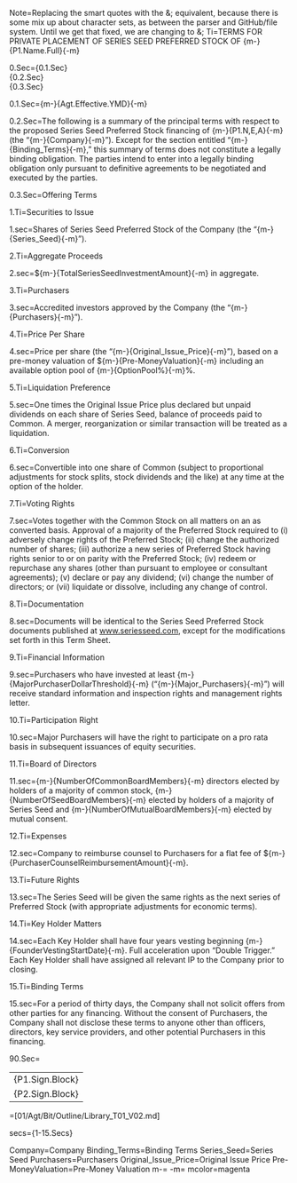 Note=Replacing the smart quotes with the &; equivalent, because there is some mix up about character sets, as between the parser and GitHub/file system.  Until we get that fixed, we are changing to &;
Ti=TERMS FOR PRIVATE PLACEMENT OF SERIES SEED PREFERRED STOCK OF {m-}{P1.Name.Full}{-m}

0.Sec={0.1.Sec}<br>{0.2.Sec}<br>{0.3.Sec}<br>

0.1.Sec={m-}{Agt.Effective.YMD}{-m}

0.2.Sec=The following is a summary of the principal terms with respect to the proposed Series Seed Preferred Stock financing of {m-}{P1.N,E,A}{-m} (the &ldquo;{m-}{Company}{-m}&rdquo;).  Except for the section entitled &ldquo;{m-}{Binding_Terms}{-m},&rdquo; this summary of terms does not constitute a legally binding obligation.  The parties intend to enter into a legally binding obligation only pursuant to definitive agreements to be negotiated and executed by the parties.

0.3.Sec=Offering Terms

1.Ti=Securities to Issue

1.sec=Shares of Series Seed Preferred Stock of the Company (the &ldquo;{m-}{Series_Seed}{-m}&rdquo;).

2.Ti=Aggregate Proceeds

2.sec=${m-}{TotalSeriesSeedInvestmentAmount}{-m} in aggregate.

3.Ti=Purchasers

3.sec=Accredited investors approved by the Company (the &ldquo;{m-}{Purchasers}{-m}&rdquo;).

4.Ti=Price Per Share

4.sec=Price per share (the &ldquo;{m-}{Original_Issue_Price}{-m}&rdquo;), based on a pre-money valuation of ${m-}{Pre-MoneyValuation}{-m} including an available option pool of {m-}{OptionPool%}{-m}%.

5.Ti=Liquidation Preference

5.sec=One times the Original Issue Price plus declared but unpaid dividends on each share of Series Seed, balance of proceeds paid to Common.  A merger, reorganization or similar transaction will be treated as a liquidation.

6.Ti=Conversion

6.sec=Convertible into one share of Common (subject to proportional adjustments for stock splits, stock dividends and the like) at any time at the option of the holder.

7.Ti=Voting Rights

7.sec=Votes together with the Common Stock on all matters on an as converted basis.  Approval of a majority of the Preferred Stock required to (i) adversely change rights of the Preferred Stock; (ii) change the authorized number of shares; (iii) authorize a new series of Preferred Stock having rights senior to or on parity with the Preferred Stock; (iv) redeem or repurchase any shares (other than pursuant to employee or consultant agreements); (v) declare or pay any dividend; (vi) change the number of directors; or (vii) liquidate or dissolve, including any change of control.

8.Ti=Documentation

8.sec=Documents will be identical to the Series Seed Preferred Stock documents published at www.seriesseed.com, except for the modifications set forth in this Term Sheet.    

9.Ti=Financial Information

9.sec=Purchasers who have invested at least {m-}{MajorPurchaserDollarThreshold}{-m} (&ldquo;{m-}{Major_Purchasers}{-m}&rdquo;) will receive standard information and inspection rights and management rights letter.

10.Ti=Participation Right

10.sec=Major Purchasers will have the right to participate on a pro rata basis in subsequent issuances of equity securities.

11.Ti=Board of Directors

11.sec={m-}{NumberOfCommonBoardMembers}{-m} directors elected by holders of a majority of common stock, {m-}{NumberOfSeedBoardMembers}{-m} elected by holders of a majority of Series Seed and {m-}{NumberOfMutualBoardMembers}{-m} elected by mutual consent.

12.Ti=Expenses

12.sec=Company to reimburse counsel to Purchasers for a flat fee of ${m-}{PurchaserCounselReimbursementAmount}{-m}.

13.Ti=Future Rights

13.sec=The Series Seed will be given the same rights as the next series of Preferred Stock (with appropriate adjustments for economic terms).

14.Ti=Key Holder Matters

14.sec=Each Key Holder shall have four years vesting beginning {m-}{FounderVestingStartDate}{-m}. Full acceleration upon &ldquo;Double Trigger.&rdquo; Each Key Holder shall have assigned all relevant IP to the Company prior to closing.

15.Ti=Binding Terms

15.sec=For a period of thirty days, the Company shall not solicit offers from other parties for any financing.  Without the consent of Purchasers, the Company shall not disclose these terms to anyone other than officers, directors, key service providers, and other potential Purchasers in this financing.

90.Sec=<table><tr><td>{P1.Sign.Block}</td></tr><tr><td>{P2.Sign.Block}</td></tr></table>


=[01/Agt/Bit/Outline/Library_T01_V02.md]

secs={1-15.Secs}

Company=Company
Binding_Terms=Binding Terms
Series_Seed=Series Seed
Purchasers=Purchasers
Original_Issue_Price=Original Issue Price
Pre-MoneyValuation=Pre-Money Valuation
m-=<font color="{mcolor}">
-m=</font>
mcolor=magenta

